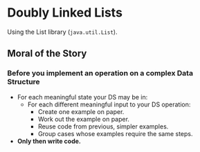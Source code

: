 # Doubly Linked Lists

Using the List library (`java.util.List`).

## Moral of the Story
### Before you implement an operation on a complex Data Structure
- For each meaningful state your DS may be in:
  - For each different meaningful input to your DS operation:
    - Create one example on paper.
    - Work out the example on paper.
    - Reuse code from previous, simpler examples.
    - Group cases whose examples require the same steps.
- **Only then write code.**
